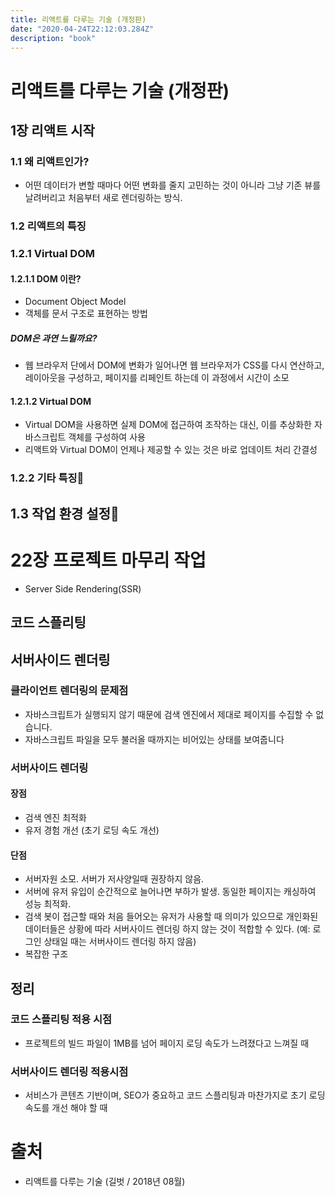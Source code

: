 ```yaml
---
title: 리액트를 다루는 기술 (개정판)
date: "2020-04-24T22:12:03.284Z"
description: "book"
---
```


# 리액트를 다루는 기술 (개정판)

## 1장 리액트 시작

### 1.1 왜 리액트인가?
* 어떤 데이터가 변할 때마다 어떤 변화를 줄지 고민하는 것이 아니라 그냥 기존 뷰를 날려버리고 처음부터 새로 렌더링하는 방식.

### 1.2 리액트의 특징

### 1.2.1 Virtual DOM

#### 1.2.1.1 DOM 이란?
* Document Object Model
* 객체를 문서 구조로 표현하는 방법

##### DOM은 과연 느릴까요?
* 웹 브라우저 단에서 DOM에 변화가 일어나면 웹 브라우저가 CSS를 다시 연산하고, 레이아웃을 구성하고, 페이지를 리페인트 하는데 이 과정에서 시간이 소모

#### 1.2.1.2 Virtual DOM
* Virtual DOM을 사용하면 실제 DOM에 접근하여 조작하는 대신, 이를 추상화한 자바스크립트 객체를 구성하여 사용
* 리액트와 Virtual DOM이 언제나 제공할 수 있는 것은 바로 업데이트 처리 간결성 

### 1.2.2 기타 특징

## 1.3 작업 환경 설정

# 22장 프로젝트 마무리 작업 
* Server Side Rendering(SSR)

## 코드 스플리팅

## 서버사이드 렌더링
### 클라이언트 렌더링의 문제점
* 자바스크립트가 실행되지 않기 때문에 검색 엔진에서 제대로 페이지를 수집할 수 없습니다.
* 자바스크립트 파일을 모두 불러올 때까지는 비어있는 상태를 보여줍니다

### 서버사이드 렌더링
#### 장점
* 검색 엔진 최적화
* 유저 경험 개선 (초기 로딩 속도 개선)

#### 단점
* 서버자원 소모. 서버가 저사양일때 권장하지 않음.
* 서버에 유저 유입이 순간적으로 늘어나면 부하가 발생. 동일한 페이지는 캐싱하여 성능 최적화.
* 검색 봇이 접근할 때와 처음 들어오는 유저가 사용할 때 의미가 있으므로 개인화된 데이터들은 상황에 따라 서버사이드 렌더링 하지 않는 것이 적합할 수 있다. (예: 로그인 상태일 때는 서버사이드 렌더링 하지 않음)
* 복잡한 구조

## 정리
### 코드 스플리팅 적용 시점
* 프로젝트의 빌드 파일이 1MB를 넘어 페이지 로딩 속도가 느려졌다고 느껴질 때

### 서버사이드 렌더링 적용시점
* 서비스가 콘텐츠 기반이며, SEO가 중요하고 코드 스플리팅과 마찬가지로 초기 로딩 속도를 개선 해야 할 때

# 출처
* 리액트를 다루는 기술 (길벗 / 2018년 08월)
